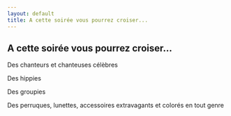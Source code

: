 ```yaml
---
layout: default
title: A cette soirée vous pourrez croiser...
---
```


## A cette soirée vous pourrez croiser...

Des chanteurs et chanteuses célèbres

Des hippies

Des groupies

Des perruques, lunettes, accessoires extravagants et colorés en tout genre
